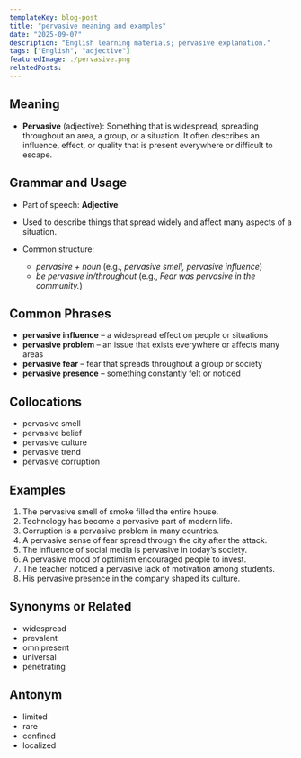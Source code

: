 ```yaml
---
templateKey: blog-post
title: "pervasive meaning and examples"
date: "2025-09-07"
description: "English learning materials; pervasive explanation."
tags: ["English", "adjective"]
featuredImage: ./pervasive.png
relatedPosts:
---
```


## Meaning

- **Pervasive** (adjective): Something that is widespread, spreading throughout an area, a group, or a situation. It often describes an influence, effect, or quality that is present everywhere or difficult to escape.

## Grammar and Usage

- Part of speech: **Adjective**
- Used to describe things that spread widely and affect many aspects of a situation.
- Common structure:

  - _pervasive + noun_ (e.g., _pervasive smell, pervasive influence_)
  - _be pervasive in/throughout_ (e.g., _Fear was pervasive in the community._)

## Common Phrases

- **pervasive influence** – a widespread effect on people or situations
- **pervasive problem** – an issue that exists everywhere or affects many areas
- **pervasive fear** – fear that spreads throughout a group or society
- **pervasive presence** – something constantly felt or noticed

## Collocations

- pervasive smell
- pervasive belief
- pervasive culture
- pervasive trend
- pervasive corruption

## Examples

1. The pervasive smell of smoke filled the entire house.
2. Technology has become a pervasive part of modern life.
3. Corruption is a pervasive problem in many countries.
4. A pervasive sense of fear spread through the city after the attack.
5. The influence of social media is pervasive in today’s society.
6. A pervasive mood of optimism encouraged people to invest.
7. The teacher noticed a pervasive lack of motivation among students.
8. His pervasive presence in the company shaped its culture.

## Synonyms or Related

- widespread
- prevalent
- omnipresent
- universal
- penetrating

## Antonym

- limited
- rare
- confined
- localized
